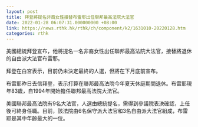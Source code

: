```yaml
---
layout: post
title: 拜登將提名非裔女性接替布雷耶出任聯邦最高法院大法官
date: 2022-01-28 06:07:31.000000000 +08:00
link: https://news.rthk.hk/rthk/ch/component/k2/1631010-20220128.htm
categories: rthk
---
```


美國總統拜登宣布，他將提名一名非裔女性出任聯邦最高法院大法官，接替將退休的自由派大法官布雷耶。

拜登在白宮表示，目前仍未決定最終的人選，但將在下月底前宣布。

布雷耶昨日去信拜登，表示打算在聯邦最高法院今年夏天休庭期間退休。布雷耶現年83歲，自1994年開始擔任聯邦最高法院大法官。

美國聯邦最高法院有9名大法官，人選由總統提名，需得到參議院表決確認，上任後可終身任職。目前，該法院由6名保守派大法官和3名自由派大法官組成，布雷耶是其中年齡最大的一位。
